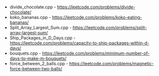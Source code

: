 - divide_chocolate.cpp - https://leetcode.com/problems/divide-chocolate/
- koko_bananas.cpp - https://leetcode.com/problems/koko-eating-bananas/
- Split_Array_Largest_Sum.cpp - https://leetcode.com/problems/split-array-largest-sum/
- Ship_Packages_in_D_Days.cpp - https://leetcode.com/problems/capacity-to-ship-packages-within-d-days/
- bouquets.cpp - https://leetcode.com/problems/minimum-number-of-days-to-make-m-bouquets/
- force_between_2_balls.cpp - https://leetcode.com/problems/magnetic-force-between-two-balls/
